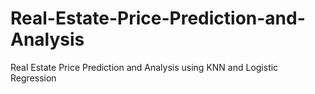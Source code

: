 # Real-Estate-Price-Prediction-and-Analysis
Real Estate Price Prediction and Analysis using KNN and Logistic Regression
